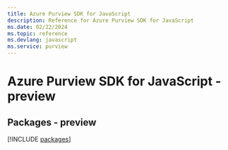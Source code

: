 ```yaml
---
title: Azure Purview SDK for JavaScript
description: Reference for Azure Purview SDK for JavaScript
ms.date: 02/22/2024
ms.topic: reference
ms.devlang: javascript
ms.service: purview
---
```

# Azure Purview SDK for JavaScript - preview
## Packages - preview
[!INCLUDE [packages](purview-index.md)]